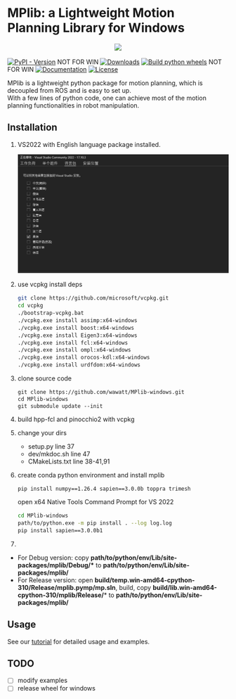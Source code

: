 # MPlib: a Lightweight Motion Planning Library for Windows

<p align="center">
  <img src="https://raw.githubusercontent.com/haosulab/MPlib/main/docs/demo.gif">
</p>

[![PyPI - Version](https://img.shields.io/pypi/v/mplib)](https://pypi.org/project/mplib/) NOT FOR WIN
[![Downloads](https://static.pepy.tech/badge/mplib)](https://pepy.tech/project/mplib)
[![Build python wheels](https://img.shields.io/github/actions/workflow/status/haosulab/MPlib/build_and_publish.yml)](https://github.com/haosulab/MPlib/releases/tag/nightly) NOT FOR WIN
[![Documentation](https://img.shields.io/readthedocs/motion-planning-lib)](https://motion-planning-lib.readthedocs.io/)
[![License](https://img.shields.io/github/license/haosulab/MPlib)](https://github.com/haosulab/MPlib?tab=MIT-1-ov-file#readme)

MPlib is a lightweight python package for motion planning,
which is decoupled from ROS and is easy to set up.  
With a few lines of python code, one can achieve most of the motion planning
functionalities in robot manipulation.

## Installation

1. VS2022 with English language package installed.
    <p align="center">
      <img src="docs/win_docs_pics/VS2022_English_lan_pkg.png">
    </p>

2. use vcpkg install deps
    ```bash
    git clone https://github.com/microsoft/vcpkg.git
    cd vcpkg
    ./bootstrap-vcpkg.bat
    ./vcpkg.exe install assimp:x64-windows
    ./vcpkg.exe install boost:x64-windows
    ./vcpkg.exe install Eigen3:x64-windows
    ./vcpkg.exe install fcl:x64-windows
    ./vcpkg.exe install ompl:x64-windows
    ./vcpkg.exe install orocos-kdl:x64-windows
    ./vcpkg.exe install urdfdom:x64-windows
    ```
3. clone source code
   ```
   git clone https://github.com/wawatt/MPlib-windows.git
   cd MPlib-windows
   git submodule update --init
   ```
4. build hpp-fcl and pinocchio2 with vcpkg
5. change your dirs
   - setup.py line 37
   - dev/mkdoc.sh line 47
   - CMakeLists.txt line 38-41,91
6. create conda python environment and install mplib
    ```
    pip install numpy==1.26.4 sapien==3.0.0b toppra trimesh
    ```
    open x64 Native Tools Command Prompt for VS 2022
    ```bash
    cd MPlib-windows
    path/to/python.exe -m pip install . --log log.log
    pip install sapien==3.0.0b1
    ```
7. 
   
   - For Debug version: copy __path/to/python/env/Lib/site-packages/mplib/Debug/*__ to __path/to/python/env/Lib/site-packages/mplib/__
   - For Release version: open __build/temp.win-amd64-cpython-310/Release/mplib.pymp/mp.sln__, build, copy __build/lib.win-amd64-cpython-310/mplib/Release/__* to __path/to/python/env/Lib/site-packages/mplib/__
  
## Usage

See our [tutorial](https://motion-planning-lib.readthedocs.io/latest/tutorials/getting_started.html) for detailed usage and examples.

## TODO
- [ ] modify examples
- [ ] release wheel for windows
